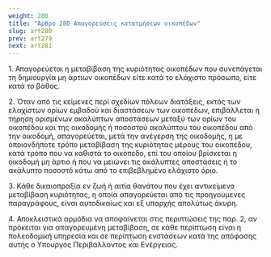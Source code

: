 ```yaml
---
weight: 280
title: "Άρθρο 280 Απαγορεύσεις κατατμήσεων οικοπέδων"
slug: art280
prev: art279
next: art281
---
```


1\. Απαγορεύεται η μεταβίβαση της κυριότητας οικοπέδων που συνεπάγεται τη δημιουργία μη άρτιων οικοπέδων είτε κατά το ελάχιστο πρόσωπο, είτε κατά το βάθος.

2\. Όταν από τις κείμενες περί σχεδίων πόλεων διατάξεις, εκτός των ελαχίστων ορίων εμβαδού και διαστάσεων των οικοπέδων, επιβάλλεται η τήρηση ορισμένων ακαλύπτων αποστάσεων μεταξύ των ορίων του οικοπέδου και της οικοδομής ή ποσοστού ακαλύπτου του οικοπέδου από την οικοδομή, απαγορεύεται, μετά την ανέγερση της οικοδομής, η με οποιονδήποτε τρόπο μεταβίβαση της κυριότητας μέρους του οικοπέδου, κατά τρόπο που να καθιστά το οικόπεδο, επί του οποίου βρίσκεται η οικοδομή μη άρτιο ή που να μειώνει τις ακάλυπτες αποστάσεις ή το ακάλυπτο ποσοστό κάτω από το επιβεβλημένο ελάχιστο όριο.

3\. Κάθε δικαιοπραξία εν ζωή ή αιτία θανάτου που έχει αντικείμενο μεταβίβαση κυριότητας, η οποία απαγορεύεται από τις προηγούμενες παραγράφους, είναι αυτοδικαίως και εξ υπαρχής απολύτως άκυρη.

4\. Αποκλειστικά αρμόδια να αποφαίνεται στις περιπτώσεις της παρ. 2, αν πρόκειται για απαγορευμένη μεταβίβαση, σε κάθε περίπτωση είναι η πολεοδομική υπηρεσία και σε περίπτωση ενστάσεων κατά της απόφασης αυτής ο Υπουργός Περιβάλλοντος και Ενέργειας.


